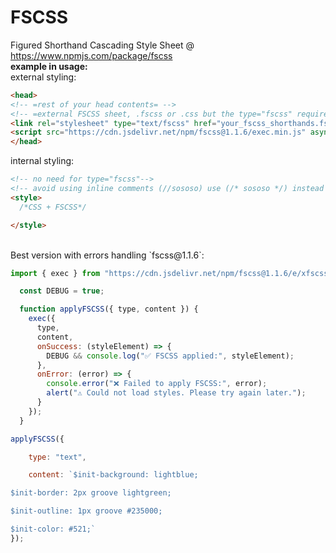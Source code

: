 # FSCSS
Figured Shorthand Cascading Style Sheet @ https://www.npmjs.com/package/fscss
<br>
**example in usage:**
<br>
  external styling:
```html
<head>
<!-- =rest of your head contents= -->
<!-- =external FSCSS sheet, .fscss or .css but the type="fscss" required for fscss compiler to understand that it includes FSCSS codes= -->
<link rel="stylesheet" type="text/fscss" href="your_fscss_shorthands.fscss">
<script src="https://cdn.jsdelivr.net/npm/fscss@1.1.6/exec.min.js" async></script>
</head>
```
internal styling:
```html
<!-- no need for type="fscss"-->
<!-- avoid using inline comments (//sososo) use (/* sososo */) instead -->
<style>
  /*CSS + FSCSS*/

</style>
```
<br>
Best version with errors handling `fscss@1.1.6`:


```js
import { exec } from "https://cdn.jsdelivr.net/npm/fscss@1.1.6/e/xfscss.min.js";

  const DEBUG = true;

  function applyFSCSS({ type, content }) {
    exec({
      type,
      content,
      onSuccess: (styleElement) => {
        DEBUG && console.log("✅ FSCSS applied:", styleElement);
      },
      onError: (error) => {
        console.error("❌ Failed to apply FSCSS:", error);
        alert("⚠️ Could not load styles. Please try again later.");
      }
    });
  }

applyFSCSS({

    type: "text",

    content: `$init-background: lightblue;

$init-border: 2px groove lightgreen;

$init-outline: 1px groove #235000;

$init-color: #521;`
});
```
